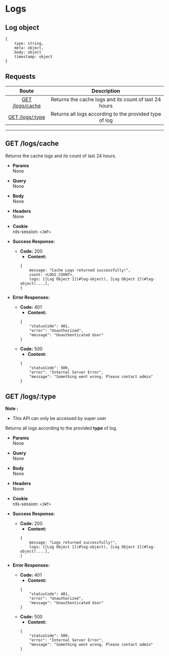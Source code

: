 # Logs

## Log object

```
{
    type: string,
    meta: object,
    body: object
    timestamp: object
}
```

## **Requests**

|               Route               |                      Description                       |
| :-------------------------------: | :----------------------------------------------------: |
| [GET /logs/cache](#get-logscache) | Returns the cache logs and its count of last 24 hours  |
| [GET /logs/:type](#get-logstype)  | Returns all logs according to the provided type of log |

---

## **GET /logs/cache**

Returns the cache logs and its count of last 24 hours.

- **Params**  
  None
- **Query**  
  None
- **Body**  
  None
- **Headers**  
  None
- **Cookie**  
  rds-session: `<JWT>`

- **Success Response:**

  - **Code:** 200
    - **Content:**
    ```
    {
        message: "Cache Logs returned successfully!",
        count: <LOGS_COUNT>,
        logs: [[Log Object 1](#log-object), [Log Object 2](#log-object)....],
    }
    ```

- **Error Responses:**
  - **Code:** 401
    - **Content:**
    ```
    {
        "statusCode": 401,
        "error": "Unauthorized",
        "message": "Unauthenticated User"
    }
    ```
  - **Code:** 500
    - **Content:**
    ```
    {
        "statusCode": 500,
        "error": "Internal Server Error",
        "message": "Something went wrong. Please contact admin"
    }
    ```

## **GET /logs/:type**

**Note :**

- This API can only be accessed by super user

Returns all logs according to the provided **type** of log.

- **Params**  
  None
- **Query**  
  None
- **Body**  
  None
- **Headers**  
  None
- **Cookie**  
  rds-session: `<JWT>`

- **Success Response:**

  - **Code:** 200
    - **Content:**
    ```
    {
        message: "Logs returned successfully!",
        logs: [[Log Object 1](#log-object), [Log Object 2](#log-object)....],
    }
    ```

- **Error Responses:**
  - **Code:** 401
    - **Content:**
    ```
    {
        "statusCode": 401,
        "error": "Unauthorized",
        "message": "Unauthenticated User"
    }
    ```
  - **Code:** 500
    - **Content:**
    ```
    {
        "statusCode": 500,
        "error": "Internal Server Error",
        "message": "Something went wrong. Please contact admin"
    }
    ```
